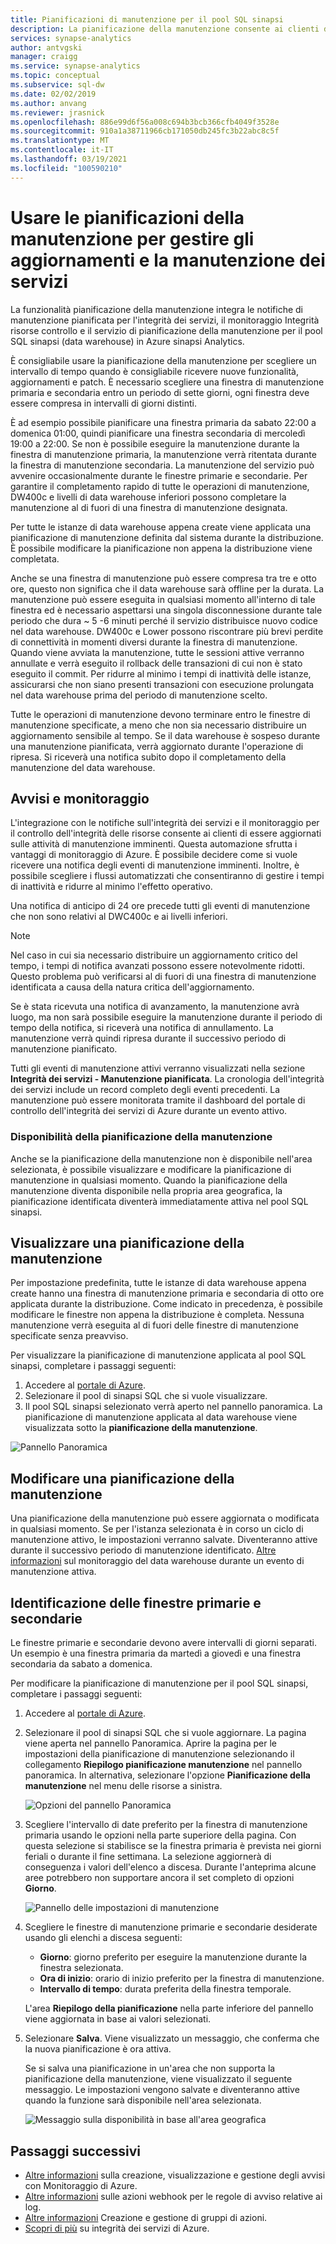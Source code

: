 ```yaml
---
title: Pianificazioni di manutenzione per il pool SQL sinapsi
description: La pianificazione della manutenzione consente ai clienti di pianificare gli eventi di manutenzione pianificati necessari usati da Azure sinapsi Analytics per implementare nuove funzionalità, aggiornamenti e patch.
services: synapse-analytics
author: antvgski
manager: craigg
ms.service: synapse-analytics
ms.topic: conceptual
ms.subservice: sql-dw
ms.date: 02/02/2019
ms.author: anvang
ms.reviewer: jrasnick
ms.openlocfilehash: 886e99d6f56a008c694b3bcb366cfb4049f3528e
ms.sourcegitcommit: 910a1a38711966cb171050db245fc3b22abc8c5f
ms.translationtype: MT
ms.contentlocale: it-IT
ms.lasthandoff: 03/19/2021
ms.locfileid: "100590210"
---
```

# <a name="use-maintenance-schedules-to-manage-service-updates-and-maintenance"></a>Usare le pianificazioni della manutenzione per gestire gli aggiornamenti e la manutenzione dei servizi

La funzionalità pianificazione della manutenzione integra le notifiche di manutenzione pianificata per l'integrità dei servizi, il monitoraggio Integrità risorse controllo e il servizio di pianificazione della manutenzione per il pool SQL sinapsi (data warehouse) in Azure sinapsi Analytics.

È consigliabile usare la pianificazione della manutenzione per scegliere un intervallo di tempo quando è consigliabile ricevere nuove funzionalità, aggiornamenti e patch. È necessario scegliere una finestra di manutenzione primaria e secondaria entro un periodo di sette giorni, ogni finestra deve essere compresa in intervalli di giorni distinti.

È ad esempio possibile pianificare una finestra primaria da sabato 22:00 a domenica 01:00, quindi pianificare una finestra secondaria di mercoledì 19:00 a 22:00. Se non è possibile eseguire la manutenzione durante la finestra di manutenzione primaria, la manutenzione verrà ritentata durante la finestra di manutenzione secondaria. La manutenzione del servizio può avvenire occasionalmente durante le finestre primarie e secondarie. Per garantire il completamento rapido di tutte le operazioni di manutenzione, DW400c e livelli di data warehouse inferiori possono completare la manutenzione al di fuori di una finestra di manutenzione designata.

Per tutte le istanze di data warehouse appena create viene applicata una pianificazione di manutenzione definita dal sistema durante la distribuzione. È possibile modificare la pianificazione non appena la distribuzione viene completata.

Anche se una finestra di manutenzione può essere compresa tra tre e otto ore, questo non significa che il data warehouse sarà offline per la durata. La manutenzione può essere eseguita in qualsiasi momento all'interno di tale finestra ed è necessario aspettarsi una singola disconnessione durante tale periodo che dura ~ 5 -6 minuti perché il servizio distribuisce nuovo codice nel data warehouse. DW400c e Lower possono riscontrare più brevi perdite di connettività in momenti diversi durante la finestra di manutenzione. Quando viene avviata la manutenzione, tutte le sessioni attive verranno annullate e verrà eseguito il rollback delle transazioni di cui non è stato eseguito il commit. Per ridurre al minimo i tempi di inattività delle istanze, assicurarsi che non siano presenti transazioni con esecuzione prolungata nel data warehouse prima del periodo di manutenzione scelto.

Tutte le operazioni di manutenzione devono terminare entro le finestre di manutenzione specificate, a meno che non sia necessario distribuire un aggiornamento sensibile al tempo. Se il data warehouse è sospeso durante una manutenzione pianificata, verrà aggiornato durante l'operazione di ripresa. Si riceverà una notifica subito dopo il completamento della manutenzione del data warehouse.

## <a name="alerts-and-monitoring"></a>Avvisi e monitoraggio

L'integrazione con le notifiche sull'integrità dei servizi e il monitoraggio per il controllo dell'integrità delle risorse consente ai clienti di essere aggiornati sulle attività di manutenzione imminenti. Questa automazione sfrutta i vantaggi di monitoraggio di Azure. È possibile decidere come si vuole ricevere una notifica degli eventi di manutenzione imminenti. Inoltre, è possibile scegliere i flussi automatizzati che consentiranno di gestire i tempi di inattività e ridurre al minimo l'effetto operativo.

Una notifica di anticipo di 24 ore precede tutti gli eventi di manutenzione che non sono relativi al DWC400c e ai livelli inferiori.

> [!NOTE]
> Nel caso in cui sia necessario distribuire un aggiornamento critico del tempo, i tempi di notifica avanzati possono essere notevolmente ridotti. Questo problema può verificarsi al di fuori di una finestra di manutenzione identificata a causa della natura critica dell'aggiornamento.

Se è stata ricevuta una notifica di avanzamento, la manutenzione avrà luogo, ma non sarà possibile eseguire la manutenzione durante il periodo di tempo della notifica, si riceverà una notifica di annullamento. La manutenzione verrà quindi ripresa durante il successivo periodo di manutenzione pianificato.

Tutti gli eventi di manutenzione attivi verranno visualizzati nella sezione **Integrità dei servizi - Manutenzione pianificata**. La cronologia dell'integrità dei servizi include un record completo degli eventi precedenti. La manutenzione può essere monitorata tramite il dashboard del portale di controllo dell'integrità dei servizi di Azure durante un evento attivo.

### <a name="maintenance-schedule-availability"></a>Disponibilità della pianificazione della manutenzione

Anche se la pianificazione della manutenzione non è disponibile nell'area selezionata, è possibile visualizzare e modificare la pianificazione di manutenzione in qualsiasi momento. Quando la pianificazione della manutenzione diventa disponibile nella propria area geografica, la pianificazione identificata diventerà immediatamente attiva nel pool SQL sinapsi.

## <a name="view-a-maintenance-schedule"></a>Visualizzare una pianificazione della manutenzione

Per impostazione predefinita, tutte le istanze di data warehouse appena create hanno una finestra di manutenzione primaria e secondaria di otto ore applicata durante la distribuzione. Come indicato in precedenza, è possibile modificare le finestre non appena la distribuzione è completa. Nessuna manutenzione verrà eseguita al di fuori delle finestre di manutenzione specificate senza preavviso.

Per visualizzare la pianificazione di manutenzione applicata al pool SQL sinapsi, completare i passaggi seguenti:

1. Accedere al [portale di Azure](https://portal.azure.com/).
2. Selezionare il pool di sinapsi SQL che si vuole visualizzare.
3. Il pool SQL sinapsi selezionato verrà aperto nel pannello panoramica. La pianificazione di manutenzione applicata al data warehouse viene visualizzata sotto la **pianificazione della manutenzione**.

![Pannello Panoramica](./media/maintenance-scheduling/clear-overview-blade.PNG)

## <a name="change-a-maintenance-schedule"></a>Modificare una pianificazione della manutenzione

Una pianificazione della manutenzione può essere aggiornata o modificata in qualsiasi momento. Se per l'istanza selezionata è in corso un ciclo di manutenzione attivo, le impostazioni verranno salvate. Diventeranno attive durante il successivo periodo di manutenzione identificato. [Altre informazioni](../../service-health/resource-health-overview.md?toc=/azure/synapse-analytics/sql-data-warehouse/toc.json&bc=/azure/synapse-analytics/sql-data-warehouse/breadcrumb/toc.json) sul monitoraggio del data warehouse durante un evento di manutenzione attiva.

## <a name="identifying-the-primary-and-secondary-windows"></a>Identificazione delle finestre primarie e secondarie

Le finestre primarie e secondarie devono avere intervalli di giorni separati. Un esempio è una finestra primaria da martedì a giovedì e una finestra secondaria da sabato a domenica.

Per modificare la pianificazione di manutenzione per il pool SQL sinapsi, completare i passaggi seguenti:

1. Accedere al [portale di Azure](https://portal.azure.com/).
2. Selezionare il pool di sinapsi SQL che si vuole aggiornare. La pagina viene aperta nel pannello Panoramica.
Aprire la pagina per le impostazioni della pianificazione di manutenzione selezionando il collegamento **Riepilogo pianificazione manutenzione** nel pannello panoramica. In alternativa, selezionare l'opzione **Pianificazione della manutenzione** nel menu delle risorse a sinistra.

    ![Opzioni del pannello Panoramica](./media/maintenance-scheduling/maintenance-change-option.png)

3. Scegliere l'intervallo di date preferito per la finestra di manutenzione primaria usando le opzioni nella parte superiore della pagina. Con questa selezione si stabilisce se la finestra primaria è prevista nei giorni feriali o durante il fine settimana. La selezione aggiornerà di conseguenza i valori dell'elenco a discesa.
Durante l'anteprima alcune aree potrebbero non supportare ancora il set completo di opzioni **Giorno**.

   ![Pannello delle impostazioni di manutenzione](./media/maintenance-scheduling/maintenance-settings-page.png)

4. Scegliere le finestre di manutenzione primarie e secondarie desiderate usando gli elenchi a discesa seguenti:
   - **Giorno**: giorno preferito per eseguire la manutenzione durante la finestra selezionata.
   - **Ora di inizio**: orario di inizio preferito per la finestra di manutenzione.
   - **Intervallo di tempo**: durata preferita della finestra temporale.

   L'area **Riepilogo della pianificazione** nella parte inferiore del pannello viene aggiornata in base ai valori selezionati.
  
5. Selezionare **Salva**. Viene visualizzato un messaggio, che conferma che la nuova pianificazione è ora attiva.

   Se si salva una pianificazione in un'area che non supporta la pianificazione della manutenzione, viene visualizzato il seguente messaggio. Le impostazioni vengono salvate e diventeranno attive quando la funzione sarà disponibile nell'area selezionata.

   ![Messaggio sulla disponibilità in base all'area geografica](./media/maintenance-scheduling/maintenance-not-active-toast.png)

## <a name="next-steps"></a>Passaggi successivi

- [Altre informazioni](../../azure-monitor/alerts/alerts-metric.md?toc=/azure/synapse-analytics/sql-data-warehouse/toc.json&bc=/azure/synapse-analytics/sql-data-warehouse/breadcrumb/toc.json) sulla creazione, visualizzazione e gestione degli avvisi con Monitoraggio di Azure.
- [Altre informazioni](../..//azure-monitor/alerts/alerts-log-webhook.md?toc=/azure/synapse-analytics/sql-data-warehouse/toc.json&bc=/azure/synapse-analytics/sql-data-warehouse/breadcrumb/toc.json) sulle azioni webhook per le regole di avviso relative ai log.
- [Altre informazioni](../..//azure-monitor/alerts/action-groups.md?toc=/azure/synapse-analytics/sql-data-warehouse/toc.json&bc=/azure/synapse-analytics/sql-data-warehouse/breadcrumb/toc.json) Creazione e gestione di gruppi di azioni.
- [Scopri di più](../../service-health/service-health-overview.md?toc=/azure/synapse-analytics/sql-data-warehouse/toc.json&bc=/azure/synapse-analytics/sql-data-warehouse/breadcrumb/toc.json) su integrità dei servizi di Azure.
